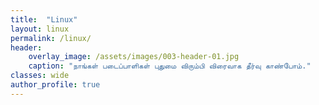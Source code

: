 ```yaml
---
title:  "Linux"
layout: linux
permalink: /linux/
header:
    overlay_image: /assets/images/003-header-01.jpg
    caption: "நாங்கள் படைப்பாளிகள் புதுமை விரும்பி விரைவாக தீர்வு காண்போம்."
classes: wide
author_profile: true
---
```






